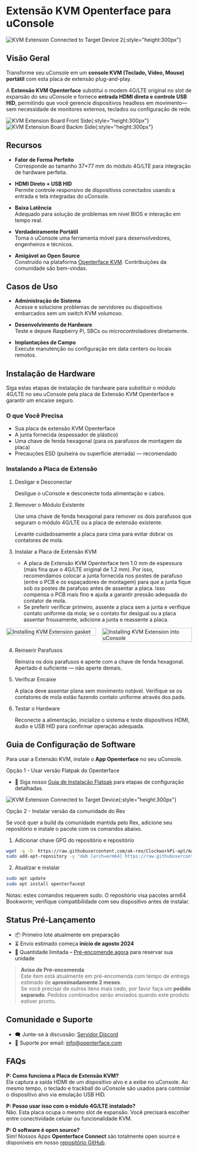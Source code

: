 # Extensão KVM Openterface para uConsole

![KVM Extension Connected to Target Device 2](https://assets.openterface.com/images/product/openterface-kvm-uconsole-extension-use-case-2.webp){:style="height:300px"}

## Visão Geral

Transforme seu uConsole em um **console KVM (Teclado, Vídeo, Mouse) portátil** com esta placa de extensão plug-and-play.

A **Extensão KVM Openterface** substitui o modem 4G/LTE original no slot de expansão do seu uConsole e fornece **entrada HDMI direta e controle USB HID**, permitindo que você gerencie dispositivos headless em movimento—sem necessidade de monitores externos, teclados ou configuração de rede.

![KVM Extension Board Front Side](https://assets.openterface.com/images/product/openterface-kvm-uconsole-extension.webp){:style="height:300px"}
![KVM Extension Board Backm Side](https://assets.openterface.com/images/product/openterface-kvm-uconsole-extension-back.webp){:style="height:300px"}


## Recursos

- **Fator de Forma Perfeito**  
    Corresponde ao tamanho 37×77 mm do módulo 4G/LTE para integração de hardware perfeita.

- **HDMI Direto + USB HID**  
    Permite controle responsivo de dispositivos conectados usando a entrada e tela integradas do uConsole.

- **Baixa Latência**  
    Adequado para solução de problemas em nível BIOS e interação em tempo real.

- **Verdadeiramente Portátil**  
    Torna o uConsole uma ferramenta móvel para desenvolvedores, engenheiros e técnicos.

- **Amigável ao Open Source**  
    Construído na plataforma [Openterface KVM](https://github.com/techxArtisanStudio/openterface_qt). Contribuições da comunidade são bem-vindas.


## Casos de Uso

- **Administração de Sistema**  
    Acesse e solucione problemas de servidores ou dispositivos embarcados sem um switch KVM volumoso.

- **Desenvolvimento de Hardware**  
    Teste e depure Raspberry Pi, SBCs ou microcontroladores diretamente.

- **Implantações de Campo**  
    Execute manutenção ou configuração em data centers ou locais remotos.


## Instalação de Hardware

Siga estas etapas de instalação de hardware para substituir o módulo 4G/LTE no seu uConsole pela placa de Extensão KVM Openterface e garantir um encaixe seguro.

### O que Você Precisa

- Sua placa de extensão KVM Openterface
- A junta fornecida (espessador de plástico) 
- Uma chave de fenda hexagonal (para os parafusos de montagem da placa)
- Precauções ESD (pulseira ou superfície aterrada) — recomendado

### Instalando a Placa de Extensão

1. Desligar e Desconectar

    Desligue o uConsole e desconecte toda alimentação e cabos.

2. Remover o Módulo Existente

    Use uma chave de fenda hexagonal para remover os dois parafusos que seguram o módulo 4G/LTE ou a placa de extensão existente.

    Levante cuidadosamente a placa para cima para evitar dobrar os contatores de mola.

3. Instalar a Placa de Extensão KVM

    - A placa de Extensão KVM Openterface tem 1.0 mm de espessura (mais fina que o 4G/LTE original de 1.2 mm). Por isso, recomendamos colocar a junta fornecida nos postes de parafuso (entre o PCB e os espaçadores de montagem) para que a junta fique sob os postes de parafuso antes de assentar a placa. Isso compensa o PCB mais fino e ajuda a garantir pressão adequada do contator de mola.
    - Se preferir verificar primeiro, assente a placa sem a junta e verifique contato uniforme da mola; se o contato for desigual ou a placa assentar frouxamente, adicione a junta e reassente a placa.

<div style="display:flex;gap:1rem;align-items:flex-start;flex-wrap:wrap">
    <div style="flex:1;min-width:200px">
        <img src="https://assets.openterface.com/images/product/openterface-kvm-uconsole-extension-gasket-1.webp" alt="Installing KVM Extension gasket" style="max-height:300px;width:100%;height:auto;object-fit:contain" />
    </div>
    <div style="flex:1;min-width:200px">
        <img src="https://assets.openterface.com/images/product/openterface-kvm-uconsole-extension-install-1.webp" alt="Installing KVM Extension into uConsole" style="max-height:300px;width:100%;height:auto;object-fit:contain" />
    </div>
</div>

4. Reinserir Parafusos

    Reinsira os dois parafusos e aperte com a chave de fenda hexagonal. Apertado é suficiente — não aperte demais.

5. Verificar Encaixe

    A placa deve assentar plana sem movimento notável. Verifique se os contatores de mola estão fazendo contato uniforme através dos pads.

6. Testar o Hardware

    Reconecte a alimentação, inicialize o sistema e teste dispositivos HDMI, áudio e USB HID para confirmar operação adequada.

## Guia de Configuração de Software

Para usar a Extensão KVM, instale o **App Openterface** no seu uConsole.

Opção 1 - Usar versão Flatpak do Openterface
- 📖 Siga nosso [Guia de Instalação Flatpak](https://github.com/TechxArtisanStudio/Openterface_QT/blob/main/doc/flatpak_installation.md) para etapas de configuração detalhadas.

![KVM Extension Connected to Target Device](https://assets.openterface.com/images/product/openterface-kvm-uconsole-extension-use-case-1c.webp){:style="height:300px"}

Opção 2 - Instalar versão da comunidade do Rex

Se você quer a build da comunidade mantida pelo Rex, adicione seu repositório e instale o pacote com os comandos abaixo.

1. Adicionar chave GPG do repositório e repositório

```bash
wget -q -O- https://raw.githubusercontent.com/ak-rex/ClockworkPi-apt/main/bookworm/KEY.gpg | gpg --dearmor | sudo tee /etc/apt/trusted.gpg.d/ak-rex.gpg
sudo add-apt-repository -y "deb [arch=arm64] https://raw.githubusercontent.com/ak-rex/ClockworkPi-apt/main/bookworm stable main"
```

2. Atualizar e instalar

```bash
sudo apt update
sudo apt install openterfaceqt
```

Notas: estes comandos requerem sudo. O repositório visa pacotes arm64 Bookworm; verifique compatibilidade com seu dispositivo antes de instalar.

## Status Pré-Lançamento

- 📦 Primeiro lote atualmente em preparação  
- ⏳ Envio estimado começa **início de agosto 2024**  
- 🛒 Quantidade limitada – [Pré-encomende agora](https://shop.techxartisan.com/products/openterface-kvm-ext-for-uconsole) para reservar sua unidade

> **Aviso de Pré-encomenda**  
> Este item está atualmente em pré-encomenda com tempo de entrega estimado de **aproximadamente 2 meses**.  
> Se você precisar de outros itens mais cedo, por favor faça um **pedido separado**. Pedidos combinados serão enviados quando este produto estiver pronto.

## Comunidade e Suporte

- 🗨️ Junte-se à discussão: [Servidor Discord](https://discord.gg/ruAD9kcYbq)  
- 📧 Suporte por email: [info@openterface.com](mailto:info@openterface.com)


## FAQs

**P: Como funciona a Placa de Extensão KVM?**  
Ela captura a saída HDMI de um dispositivo alvo e a exibe no uConsole. Ao mesmo tempo, o teclado e trackball do uConsole são usados para controlar o dispositivo alvo via emulação USB HID.

**P: Posso usar isso com o módulo 4G/LTE instalado?**  
Não. Esta placa ocupa o mesmo slot de expansão. Você precisará escolher entre conectividade celular ou funcionalidade KVM.

**P: O software é open source?**  
Sim! Nossos Apps **Openterface Connect** são totalmente open source e disponíveis em nosso [repositório GitHub](https://github.com/TechxArtisanStudio/Openterface_QT).
